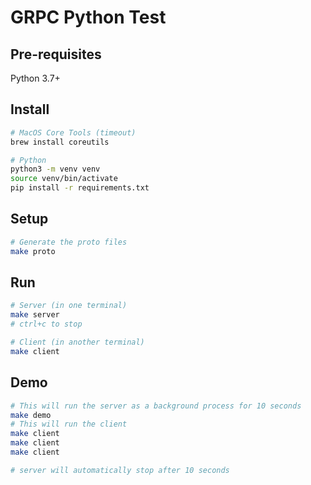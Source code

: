 # GRPC Python Test

## Pre-requisites
Python 3.7+

## Install

```bash
# MacOS Core Tools (timeout)
brew install coreutils

# Python
python3 -m venv venv
source venv/bin/activate
pip install -r requirements.txt
```

## Setup
```bash
# Generate the proto files
make proto
```

## Run

```bash
# Server (in one terminal)
make server
# ctrl+c to stop

# Client (in another terminal)
make client
```

## Demo

```bash
# This will run the server as a background process for 10 seconds
make demo
# This will run the client
make client
make client
make client

# server will automatically stop after 10 seconds

```